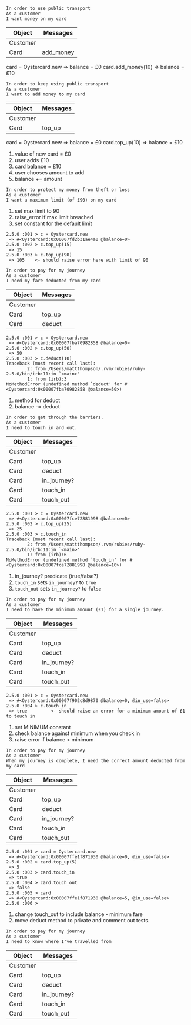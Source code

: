 ```
In order to use public transport
As a customer
I want money on my card
```

Object | Messages
---------------- | --------------------
Customer |
Card | add_money

card = Oystercard.new
=> balance = £0
card.add_money(10)
=> balance = £10


```
In order to keep using public transport
As a customer
I want to add money to my card
```

Object | Messages
---------------- | --------------------
Customer |
Card | top_up

card = Oystercard.new
=> balance = £0
card.top_up(10)
=> balance = £10

1. value of new card = £0
2. user adds £10
3. card balance = £10
4. user chooses amount to add
5. balance += amount

```
In order to protect my money from theft or loss
As a customer
I want a maximum limit (of £90) on my card
```

1. set max limit to 90
2. raise_error if max limit breached
3. set constant for the default limit

```
2.5.0 :001 > c = Oystercard.new
 => #<Oystercard:0x00007fd2b31ae4a0 @balance=0>
2.5.0 :002 > c.top_up(15)
 => 15
2.5.0 :003 > c.top_up(90)
 => 105    <- should raise error here with limit of 90
```

```
In order to pay for my journey
As a customer
I need my fare deducted from my card
```

Object | Messages
---------------- | --------------------
Customer |
Card | top_up
Card | deduct

```
2.5.0 :001 > c = Oystercard.new
 => #<Oystercard:0x00007fba70982858 @balance=0>
2.5.0 :002 > c.top_up(50)
 => 50
2.5.0 :003 > c.deduct(10)
Traceback (most recent call last):
        2: from /Users/mattthompson/.rvm/rubies/ruby-2.5.0/bin/irb:11:in `<main>'
        1: from (irb):3
NoMethodError (undefined method `deduct' for #<Oystercard:0x00007fba70982858 @balance=50>)
```

1. method for deduct
2. balance -= deduct

```
In order to get through the barriers.
As a customer
I need to touch in and out.
```

Object | Messages
---------------- | --------------------
Customer |
Card | top_up
Card | deduct
Card | in_journey?
Card | touch_in
Card | touch_out

```
2.5.0 :001 > c = Oystercard.new
 => #<Oystercard:0x00007fce72881998 @balance=0>
2.5.0 :002 > c.top_up(25)
 => 25
2.5.0 :003 > c.touch_in
Traceback (most recent call last):
        2: from /Users/mattthompson/.rvm/rubies/ruby-2.5.0/bin/irb:11:in `<main>'
        1: from (irb):6
NoMethodError (undefined method `touch_in' for #<Oystercard:0x00007fce72881998 @balance=10>)
```

1. in_journey? predicate (true/false?)
2. `touch_in` sets `in_journey?` to `true`
3. `touch_out` sets `in_journey?` to `false`

```
In order to pay for my journey
As a customer
I need to have the minimum amount (£1) for a single journey.
```

Object | Messages
---------------- | --------------------
Customer |
Card | top_up
Card | deduct
Card | in_journey?
Card | touch_in
Card | touch_out

```
2.5.0 :001 > c = Oystercard.new
 => #<Oystercard:0x00007f902c8d9870 @balance=0, @in_use=false>  
2.5.0 :004 > c.touch_in
 => true         <- should raise an error for a minimum amount of £1 to touch in
```

1. set MINIMUM constant
2. check balance against minimum when you check in
3. raise error if balance < minimum

```
In order to pay for my journey
As a customer
When my journey is complete, I need the correct amount deducted from my card
```
Object | Messages
---------------- | --------------------
Customer |
Card | top_up
Card | deduct
Card | in_journey?
Card | touch_in
Card | touch_out

```
2.5.0 :001 > card = Oystercard.new
 => #<Oystercard:0x00007ffe1f871930 @balance=0, @in_use=false>
2.5.0 :002 > card.top_up(5)
 => 5
2.5.0 :003 > card.touch_in
 => true
2.5.0 :004 > card.touch_out
 => false
2.5.0 :005 > card
 => #<Oystercard:0x00007ffe1f871930 @balance=5, @in_use=false>
2.5.0 :006 >
```

1. change touch_out to include balance - minimum fare
2. move deduct method to private and comment out tests.

```
In order to pay for my journey
As a customer
I need to know where I've travelled from
```
Object | Messages
---------------- | --------------------
Customer |
Card | top_up
Card | deduct
Card | in_journey?
Card | touch_in
Card | touch_out

